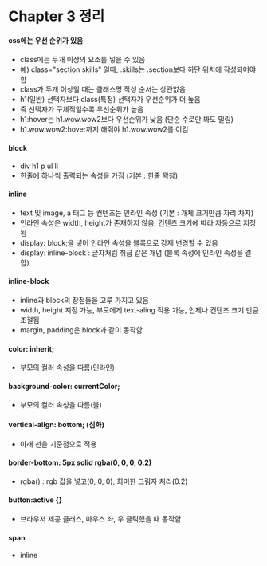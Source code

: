 # Chapter 3 정리

#### css에는 우선 순위가 있음
* class에는 두개 이상의 요소를 넣을 수 있음
* 예) class="section skills" 일때, .skills는 .section보다 하단 위치에 작성되어야 함
* class가 두개 이상일 때는 클래스명 작성 순서는 상관없음
* h1(일반) 선택자보다 class(특정) 선택자가 우선순위가 더 높음
* 즉 선택자가 구체적일수록 우선순위가 높음
* h1:hover는 h1.wow.wow2보다 우선순위가 낮음 (단순 수로만 봐도 밀림)
* h1.wow.wow2:hover까지 해줘야 h1.wow.wow2를 이김


#### block
* div h1 p ul li
* 한줄에 하나씩 출력되는 속성을 가짐 (기본 : 한줄 꽉참)

#### inline
* text 및 image, a 태그 등 컨텐츠는 인라인 속성 (기본 : 개체 크기만큼 자리 차지)
* 인라인 속성은 width, height가 존재하지 않음, 컨텐츠 크기에 따라 자동으로 지정됨
* display: block;을 넣어 인라인 속성을 블록으로 강제 변경할 수 있음
* display: inline-block : 글자처럼 취급 같은 개념 (블록 속성에 인라인 속성을 결합)

#### inline-block
* inline과 block의 장점들을 고루 가지고 있음
* width, height 지정 가능, 부모에게 text-aling 적용 가능, 언제나 컨텐츠 크기 만큼 조절됨
* margin, padding은 block과 같이 동작함

#### color: inherit;
* 부모의 컬러 속성을 따름(인라인)

#### background-color: currentColor;
* 부모의 컬러 속성을 따름(블)

#### vertical-align: bottom; (심화)
* 아래 선을 기준점으로 적용

#### border-bottom: 5px solid rgba(0, 0, 0, 0.2)
* rgba() : rgb 값을 넣고(0, 0, 0), 희미한 그림자 처리(0.2)

#### button:active {}
* 브라우저 제공 클래스, 마우스 좌, 우 클릭했을 때 동작함

#### span
* inline 
